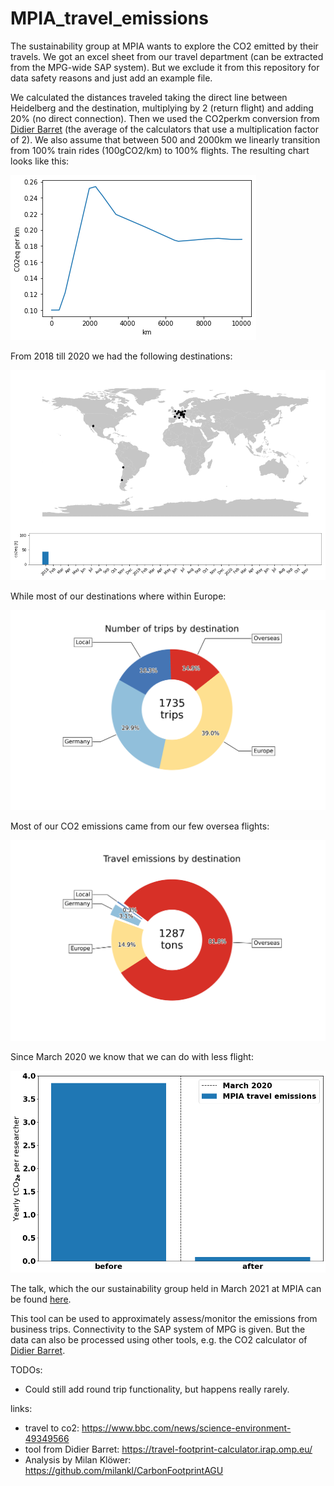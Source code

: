 # MPIA_travel_emissions
The sustainability group at MPIA wants to explore the CO2 emitted by their travels.
We got an excel sheet from our travel department (can be extracted from the MPG-wide SAP system). But we exclude it from this repository for data safety reasons and just add an example file.

We calculated the distances traveled taking the direct line between Heidelberg and the destination, multiplying by 2 (return flight) and adding 20% (no direct connection). Then we used the CO2perkm conversion from [Didier Barret](https://travel-footprint-calculator.irap.omp.eu/) (the average of the calculators that use a multiplication factor of 2). We also assume that between 500 and 2000km we linearly transition from 100% train rides (100gCO2/km) to 100% flights. The resulting chart looks like this:

![](data/km2co2.png)

From 2018 till 2020 we had the following destinations:

![](data/map_anim.gif)

While most of our destinations where within Europe:

![](data/Number_of_flights_by_destination2.png)

Most of our CO2 emissions came from our few oversea flights:

![](data/Flight_emissions_by_destination2.png)

Since March 2020 we know that we can do with less flight:

![](data/covid_impact.png)

The talk, which the our sustainability group held in March 2021 at MPIA can be found [here](https://github.com/jan-rybizki/MPIA_travel_emissions/blob/main/data/Flying%20at%20MPIA%20summary%20short.pdf).

This tool can be used to approximately assess/monitor the emissions from business trips. Connectivity to the SAP system of MPG is given. But the data can also be processed using other tools, e.g. the CO2 calculator of [Didier Barret](https://travel-footprint-calculator.irap.omp.eu/).

TODOs:
- Could still add round trip functionality, but happens really rarely.

links: 
- travel to co2: https://www.bbc.com/news/science-environment-49349566
- tool from Didier Barret: https://travel-footprint-calculator.irap.omp.eu/
- Analysis by Milan Klöwer: https://github.com/milankl/CarbonFootprintAGU
